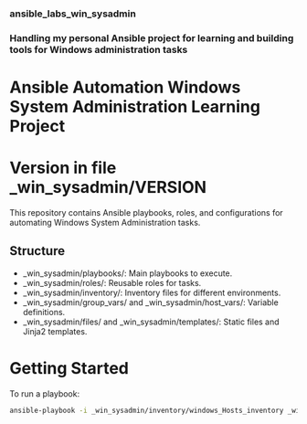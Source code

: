 ### ansible_labs_win_sysadmin

### Handling my personal Ansible project for learning and building tools for Windows administration tasks
# Ansible Automation Windows System Administration Learning Project
# Version in file _win_sysadmin/VERSION
This repository contains Ansible playbooks, roles, and configurations for automating Windows System Administration tasks.

## Structure
- _win_sysadmin/playbooks/: Main playbooks to execute.
- _win_sysadmin/roles/: Reusable roles for tasks.
- _win_sysadmin/inventory/: Inventory files for different environments.
- _win_sysadmin/group_vars/ and _win_sysadmin/host_vars/: Variable definitions.
- _win_sysadmin/files/ and _win_sysadmin/templates/: Static files and Jinja2 templates.

# Getting Started
To run a playbook:

```bash
ansible-playbook -i _win_sysadmin/inventory/windows_Hosts_inventory _win_sysadmin/playbooks/your_playbook.yml

